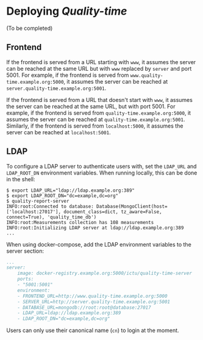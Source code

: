 # Deploying *Quality-time*

(To be completed)

## Frontend

If the frontend is served from a URL starting with `www`, it assumes the server can be reached at the same URL but with `www` replaced by `server` and port 5001. For example, if the frontend is served from `www.quality-time.example.org:5000`, it assumes the server can be reached at `server.quality-time.example.org:5001`.

If the frontend is served from a URL that doesn't start with `www`, it assumes the server can be reached at the same URL, but with port 5001. For example, if the frontend is served from `quality-time.example.org:5000`, it assumes the server can be reached at `quality-time.example.org:5001`. Similarly, if the frontend is served from `localhost:5000`, it assumes the server can be reached at `localhost:5001`.

## LDAP

To configure a LDAP server to authenticate users with, set the `LDAP_URL` and `LDAP_ROOT_DN` environment variables. When running locally, this can be done in the shell:

```console
$ export LDAP_URL="ldap://ldap.example.org:389"
$ export LDAP_ROOT_DN="dc=example,dc=org"
$ quality-report-server
INFO:root:Connected to database: Database(MongoClient(host=['localhost:27017'], document_class=dict, tz_aware=False, connect=True), 'quality_time_db')
INFO:root:Measurements collection has 108 measurements
INFO:root:Initializing LDAP server at ldap://ldap.example.org:389
...
```

When using docker-compose, add the LDAP environment variables to the server section:

```yaml
...
server:
    image: docker-registry.example.org:5000/ictu/quality-time-server
    ports:
    - "5001:5001"
    environment:
    - FRONTEND_URL=http://www.quality-time.example.org:5000
    - SERVER_URL=http://server.quality-time.example.org:5001
    - DATABASE_URL=mongodb://root:root@database:27017
    - LDAP_URL=ldap://ldap.example.org:389
    - LDAP_ROOT_DN="dc=example,dc=org"
```

Users can only use their canonical name (`cn`) to login at the moment.
